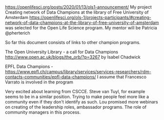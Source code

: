 https://openlifesci.org/posts/2020/01/13/ols1-announcement/
My project Creating network of Data Champions at the library of Free University of Amsterdam https://openlifesci.org/ols-1/projects-participants/#creating-network-of-data-champions-at-the-library-of-free-university-of-amsterdam was selected for the Open Life Science program.  My mentor will be Patricia  @pherterich

So far this document consists of links to other champion programs.

The Open University Library - a call for Data Champions http://www.open.ac.uk/blogs/the_orb/?p=3267 by Isabel Chadwick

EPFL Data Champions - https://www.epfl.ch/campus/library/services/services-researchers/rdm-contacts-communities/epfl-data-champions/ I assume that Francesco Varrato is involved in the program

Very excited about learning from CSCCE. Steve van Tuyl, for example seems to be in a similar position. Trying to make people feel more like a community even if they don't identify as such.
Lou promised more webinars on creating of the leadership roles, ambassador programs. The role of community managers in this process.
